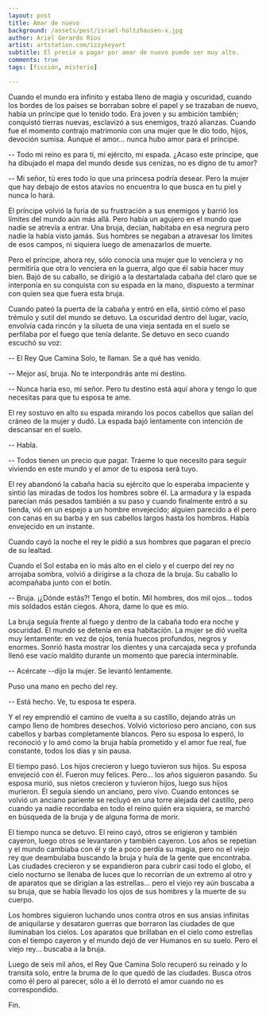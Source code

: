 ```yaml
---
layout: post
title: Amar de nuevo
background: /assets/post/israel-holtzhausen-x.jpg
author: Ariel Gerardo Ríos
artist: artstation.com/izzykeyart
subtitle: El precio a pagar por amar de nuevo puede ser muy alto.
comments: true
tags: [ficción, misterio]

---
```


Cuando el mundo era infinito y estaba lleno de magia y oscuridad, cuando los
bordes de los países se borraban sobre el papel y se trazaban de nuevo, había
un príncipe que lo tenido todo. Era joven y su ambición también; conquistó
tierras nuevas, esclavizó a sus enemigos, trazó alianzas. Cuando fue el momento
contrajo matrimonio con una mujer que le dio todo, hijos, devoción sumisa.
Aunque el amor... nunca hubo amor para el príncipe.

-- Todo mi reino es para tí, mi ejército, mi espada. ¿Acaso este príncipe, que
ha dibujado el mapa del mundo desde sus cenizas, no es digno de tu amor?

-- Mi señor, tú eres todo lo que una princesa podría desear. Pero la mujer que
hay debajo de estos atavíos no encuentra lo que busca en tu piel y nunca lo
hará.

El príncipe volvió la furia de su frustración a sus enemigos y barrió los
límites del mundo aún más allá. Pero había un agujero en el mundo que nadie se
atrevía a entrar. Una bruja, decían, habitaba en esa negrura pero nadie la
había visto jamás. Sus hombres se negaban a atravesar los límites de esos
campos, ni siquiera luego de amenazarlos de muerte.

Pero el príncipe, ahora rey, sólo conocía una mujer que lo venciera y no
permitiría que otra lo venciera en la guerra, algo que él sabía hacer muy bien.
Bajó de su caballo, se dirigió a la destartalada cabaña del claro que se
interponía en su conquista con su espada en la mano, dispuesto a terminar con
quien sea que fuera esta bruja.

Cuando pateó la puerta de la cabaña y entró en ella, sintió cómo el paso
trémulo y sutil del mundo se detuvo. La oscuridad dentro del lugar, vacío,
envolvía cada rincón y la silueta de una vieja sentada en el suelo se perfilaba
por el fuego que tenía delante. Se detuvo en seco cuando escuchó su voz:

-- El Rey Que Camina Solo, te llaman. Se a qué has venido.

-- Mejor así, bruja. No te interpondrás ante mi destino.

-- Nunca haría eso, mi señor. Pero tu destino está aquí ahora y tengo lo que
necesitas para que tu esposa te ame.

El rey sostuvo en alto su espada mirando los pocos cabellos que salían del
cráneo de la mujer y dudó. La espada bajó lentamente con intención de descansar
en el suelo.

-- Habla.

-- Todos tienen un precio que pagar. Tráeme lo que necesito para seguir
viviendo en este mundo y el amor de tu esposa será tuyo.

El rey abandonó la cabaña hacia su ejército que lo esperaba impaciente y sintió
las miradas de todos los hombres sobre él. La armadura y la espada parecían más
pesados también a su paso y cuando finalmente entró a su tienda, vió en un
espejo a un hombre envejecido; alguien parecido a él pero con canas en su barba
y en sus cabellos largos hasta los hombros. Había envejecido en un instante.

Cuando cayó la noche el rey le pidió a sus hombres que pagaran el precio de su
lealtad.

Cuando el Sol estaba en lo más alto en el cielo y el cuerpo del rey no
arrojaba sombra, volvió a dirigirse a la choza de la bruja. Su caballo lo
acompañaba junto con el botín.

-- Bruja. ¡¿Dónde estás?! Tengo el botín. Mil hombres, dos mil ojos... todos
mis soldados están ciegos. Ahora, dame lo que es mío.

La bruja seguía frente al fuego y dentro de la cabaña todo era noche y
oscuridad. El mundo se detenía en esa habitación. La mujer se dió vuelta muy
lentamente: en vez de ojos, tenía huecos profundos, negros y enormes. Sonrió
hasta mostrar los dientes y una carcajada seca y profunda llenó ese vacío
maldito durante un momento que parecía interminable.

-- Acércate --dijo la mujer. Se levantó lentamente.

Puso una mano en pecho del rey.

-- Está hecho. Ve, tu esposa te espera.

Y el rey emprendió el camino de vuelta a su castillo, dejando atrás un campo
lleno de hombres desechos. Volvió victorioso pero anciano, con sus cabellos y
barbas completamente blancos. Pero su esposa lo esperó, lo reconoció y lo amó
como la bruja había prometido y el amor fue real, fue constante, todos los días
y sin pausa.

El tiempo pasó. Los hijos crecieron y luego tuvieron sus hijos. Su esposa
envejeció con él. Fueron muy felices. Pero... los años siguieron pasando. Su
esposa murió, sus nietos crecieron y tuvieron hijos, luego sus hijos murieron.
Él seguía siendo un anciano, pero vivo. Cuando entonces se volvió un anciano
pariente se recluyó en una torre alejada del castillo, pero cuando ya nadie
recordaba en todo el reino quién era siquiera, se marchó en búsqueda de la
bruja y de alguna forma de morir.

El tiempo nunca se detuvo. El reino cayó, otros se erigieron y también cayeron,
luego otros se levantaron y también cayeron. Los años se repetían y el mundo
cambiaba con él y de a poco perdía su magia, pero no el viejo rey que
deambulaba buscando la bruja y huía de la gente que encontraba. Las ciudades
crecieron y se expandieron para cubrir casi todo el globo, el cielo nocturno se
llenaba de luces que lo recorrían de un extremo al otro y de aparatos que se
dirigían a las estrellas... pero el viejo rey aún buscaba a su bruja, que se
había llevado los ojos de sus hombres y la muerte de su cuerpo.

Los hombres siguieron luchando unos contra otros en sus ansias infinitas de
aniquilarse y desataron guerras que borraron las ciudades de que iluminaban los
cielos. Los aparatos que brillaban en el cielo como estrellas con el tiempo
cayeron y el mundo dejó de ver Humanos en su suelo. Pero el viejo rey...
buscaba a la bruja.

Luego de seis mil años, el Rey Que Camina Solo recuperó su reinado y lo
transita solo, entre la bruma de lo que quedó de las ciudades. Busca otros como
él pero al parecer, sólo a él lo derrotó el amor cuando no es correspondido.

Fin.
